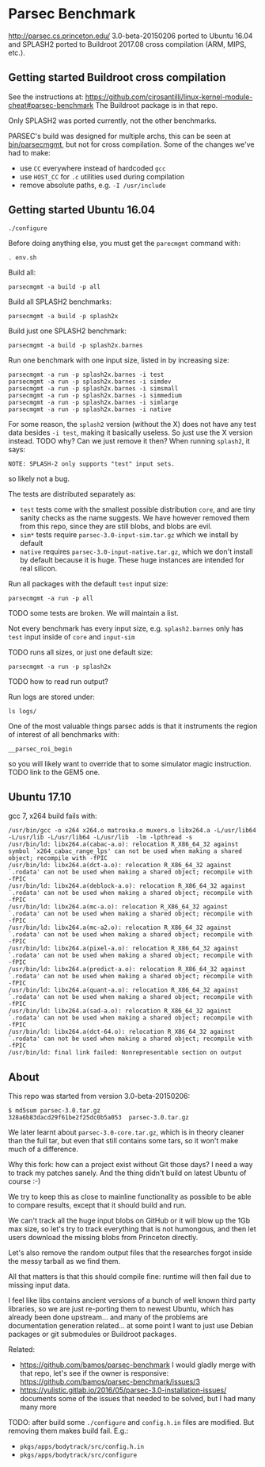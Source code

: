 # Parsec Benchmark

<http://parsec.cs.princeton.edu/> 3.0-beta-20150206 ported to Ubuntu 16.04 and SPLASH2 ported to Buildroot 2017.08 cross compilation (ARM, MIPS, etc.).

## Getting started Buildroot cross compilation

See the instructions at: <https://github.com/cirosantilli/linux-kernel-module-cheat#parsec-benchmark> The Buildroot package is in that repo.

Only SPLASH2 was ported currently, not the other benchmarks.

PARSEC's build was designed for multiple archs, this can be seen at [bin/parsecmgmt](bin/parsecmgmt), but not for cross compilation. Some of the changes we've had to make:

- use `CC` everywhere instead of hardcoded `gcc`
- use `HOST_CC` for `.c` utilities used during compilation
- remove absolute paths, e.g. `-I /usr/include`

## Getting started Ubuntu 16.04

    ./configure

Before doing anything else, you must get the `parecmgmt` command with:

    . env.sh

Build all:

    parsecmgmt -a build -p all

Build all SPLASH2 benchmarks:

    parsecmgmt -a build -p splash2x

Build just one SPLASH2 benchmark:

    parsecmgmt -a build -p splash2x.barnes

Run one benchmark with one input size, listed in by increasing size:

    parsecmgmt -a run -p splash2x.barnes -i test
    parsecmgmt -a run -p splash2x.barnes -i simdev
    parsecmgmt -a run -p splash2x.barnes -i simsmall
    parsecmgmt -a run -p splash2x.barnes -i simmedium
    parsecmgmt -a run -p splash2x.barnes -i simlarge
    parsecmgmt -a run -p splash2x.barnes -i native

For some reason, the `splash2` version (without the X) does not have any test data besides `-i test`, making it basically useless. So just use the X version instead. TODO why? Can we just remove it then? When running `splash2`, it says:

    NOTE: SPLASH-2 only supports "test" input sets.

so likely not a bug.

The tests are distributed separately as:

* `test` tests come with the smallest possible distribution `core`, and are tiny sanity checks as the name suggests. We have however removed them from this repo, since they are still blobs, and blobs are evil.
* `sim*` tests require `parsec-3.0-input-sim.tar.gz` which we install by default
* `native` requires `parsec-3.0-input-native.tar.gz`, which we don't install by default because it is huge. These huge instances are intended for real silicon.

Run all packages with the default `test` input size:

    parsecmgmt -a run -p all

TODO some tests are broken. We will maintain a list.

Not every benchmark has every input size, e.g. `splash2.barnes` only has `test` input inside of `core` and `input-sim`

TODO runs all sizes, or just one default size:

    parsecmgmt -a run -p splash2x

TODO how to read run output?

Run logs are stored under:

    ls logs/

One of the most valuable things parsec adds is that it instruments the region of interest of all benchmarks with:

    __parsec_roi_begin

so you will likely want to override that to some simulator magic instruction. TODO link to the GEM5 one.

## Ubuntu 17.10

gcc 7, x264 build fails with:

    /usr/bin/gcc -o x264 x264.o matroska.o muxers.o libx264.a -L/usr/lib64 -L/usr/lib -L/usr/lib64 -L/usr/lib  -lm -lpthread -s
    /usr/bin/ld: libx264.a(cabac-a.o): relocation R_X86_64_32 against symbol `x264_cabac_range_lps' can not be used when making a shared object; recompile with -fPIC
    /usr/bin/ld: libx264.a(dct-a.o): relocation R_X86_64_32 against `.rodata' can not be used when making a shared object; recompile with -fPIC
    /usr/bin/ld: libx264.a(deblock-a.o): relocation R_X86_64_32 against `.rodata' can not be used when making a shared object; recompile with -fPIC
    /usr/bin/ld: libx264.a(mc-a.o): relocation R_X86_64_32 against `.rodata' can not be used when making a shared object; recompile with -fPIC
    /usr/bin/ld: libx264.a(mc-a2.o): relocation R_X86_64_32 against `.rodata' can not be used when making a shared object; recompile with -fPIC
    /usr/bin/ld: libx264.a(pixel-a.o): relocation R_X86_64_32 against `.rodata' can not be used when making a shared object; recompile with -fPIC
    /usr/bin/ld: libx264.a(predict-a.o): relocation R_X86_64_32 against `.rodata' can not be used when making a shared object; recompile with -fPIC
    /usr/bin/ld: libx264.a(quant-a.o): relocation R_X86_64_32 against `.rodata' can not be used when making a shared object; recompile with -fPIC
    /usr/bin/ld: libx264.a(sad-a.o): relocation R_X86_64_32 against `.rodata' can not be used when making a shared object; recompile with -fPIC
    /usr/bin/ld: libx264.a(dct-64.o): relocation R_X86_64_32 against `.rodata' can not be used when making a shared object; recompile with -fPIC
    /usr/bin/ld: final link failed: Nonrepresentable section on output

## About

This repo was started from version 3.0-beta-20150206:

    $ md5sum parsec-3.0.tar.gz
    328a6b83dacd29f61be2f25dc0b5a053  parsec-3.0.tar.gz

We later learnt about `parsec-3.0-core.tar.gz`, which is in theory cleaner than the full tar, but even that still contains some tars, so it won't make much of a difference.

Why this fork: how can a project exist without Git those days? I need a way to track my patches sanely. And the thing didn't build on latest Ubuntu of course :-)

We try to keep this as close to mainline functionality as possible to be able to compare results, except that it should build and run.

We can't track all the huge input blobs on GitHub or it will blow up the 1Gb max size, so let's try to track everything that is not humongous, and then let users download the missing blobs from Princeton directly.

Let's also remove the random output files that the researches forgot inside the messy tarball as we find them.

All that matters is that this should compile fine: runtime will then fail due to missing input data.

I feel like libs contains ancient versions of a bunch of well known third party libraries, so we are just re-porting them to newest Ubuntu, which has already been done upstream... and many of the problems are documentation generation related... at some point I want to just use Debian packages or git submodules or Buildroot packages.

Related:

- https://github.com/bamos/parsec-benchmark I would gladly merge with that repo, let's see if the owner is responsive: https://github.com/bamos/parsec-benchmark/issues/3
- https://yulistic.gitlab.io/2016/05/parsec-3.0-installation-issues/ documents some of the issues that needed to be solved, but I had many many more

TODO: after build some `./configure` and `config.h.in` files are modified. But removing them makes build fail. E.g.:

- `pkgs/apps/bodytrack/src/config.h.in`
- `pkgs/apps/bodytrack/src/configure`
